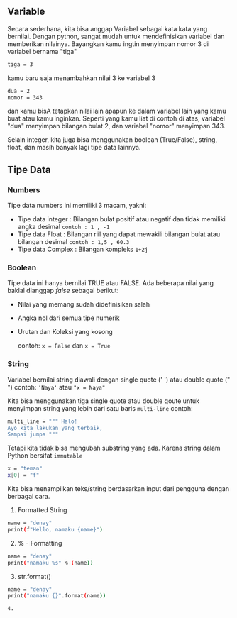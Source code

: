 
## Variable
Secara sederhana, kita bisa anggap Variabel sebagai kata kata yang bernilai.
Dengan python, sangat mudah untuk mendefinisikan variabel dan memberikan nilainya. Bayangkan kamu ingtin menyimpan nomor 3 di variabel bernama "tiga"
```bash
tiga = 3
```
kamu baru saja menambahkan nilai 3 ke variabel 3

```bash
dua = 2
nomor = 343
```

dan kamu bisA tetapkan nilai lain apapun ke dalam variabel lain yang kamu buat atau kamu inginkan. Seperti yang kamu liat di contoh di atas, variabel "dua" menyimpan bilangan bulat 2, dan variabel "nomor" menyimpan 343.

Selain integer, kita juga bisa menggunakan boolean (True/False), string, float, dan masih banyak lagi tipe data lainnya.

## Tipe Data
### Numbers
Tipe data numbers ini memiliki 3 macam, yakni:

- Tipe data integer : Bilangan bulat positif atau negatif dan tidak memiliki angka desimal
  `contoh : 1 , -1`
- Tipe data Float : Bilangan riil yang dapat mewakili bilangan bulat atau bilangan desimal
  `contoh : 1,5 , 60.3`
- Tipe data Complex : Bilangan kompleks
  `1+2j`

### Boolean
Tipe data ini hanya bernilai TRUE atau FALSE.
Ada beberapa nilai yang baklal dianggap <i>false</i> sebagai berikut:
- Nilai yang memang sudah didefinisikan salah
- Angka nol dari semua tipe numerik
- Urutan dan Koleksi yang kosong

  contoh: `x = False` dan `x = True`
  
### String
  Variabel bernilai string diawali dengan single quote (' ')  atau double quote (" ")
  contoh: `'Naya'` atau `"x = Naya"`

  Kita bisa menggunakan tiga single quote atau double qoute untuk menyimpan string yang lebih dari satu baris `multi-line`
  contoh: 
  ```bash
  multi_line = """ Halo!
  Ayo kita lakukan yang terbaik,
  Sampai jumpa """
  ```

  Tetapi kita tidak bisa mengubah substring yang ada. Karena string dalam Python bersifat `immutable`
  ```bash
  x = "teman"
  x[0] = "f"
  ```

  Kita bisa menampilkan teks/string berdasarkan input dari pengguna dengan berbagai cara.
  1. Formatted String
  ```bash
  name = "denay"
  print(f"Hello, namaku {name}")
  ```

  2. % - Formatting
  ```bash
  name = "denay"
  print("namaku %s" % (name))
  ```

  3. str.format()
  ```bash
  name = "denay"
  print("namaku {}".format(name))

4. 
